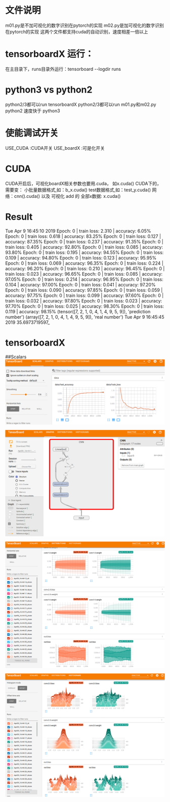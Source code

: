 # 文件说明
m01.py是不加可视化的数字识别在pytorch的实现
m02.py是加可视化的数字识别在pytorch的实现
这两个文件都支持cuda的自动识别，速度相差一倍以上

# tensorboardX 运行：
在主目录下，runs目录外运行：tensorboard --logdir runs

# python3 vs python2
python2/3都可以run tensorboardX
python2/3都可以run m01.py和m02.py
python2 速度快于 python3

# 使能调试开关
USE_CUDA    :CUDA开关 
USE_boardX  :可是化开关

# CUDA
CUDA开启后，可视化boardX相关参数也要用.cuda， 如x.cuda()
CUDA下的，需要变：
    小批量数据格式,如：b_x.cuda()
    test数据格式,如：test_y.cuda()
    网络：cnn().cuda()
    以及 可视化 add 的 全部x数据: x.cuda()
    
# Result
Tue Apr  9 16:45:10 2019
Epoch: 0 | train loss: 2.310 | accuracy: 6.05%
Epoch: 0 | train loss: 0.618 | accuracy: 83.25%
Epoch: 0 | train loss: 0.127 | accuracy: 87.35%
Epoch: 0 | train loss: 0.237 | accuracy: 91.35%
Epoch: 0 | train loss: 0.405 | accuracy: 92.80%
Epoch: 0 | train loss: 0.085 | accuracy: 93.80%
Epoch: 0 | train loss: 0.195 | accuracy: 94.55%
Epoch: 0 | train loss: 0.109 | accuracy: 94.80%
Epoch: 0 | train loss: 0.123 | accuracy: 95.95%
Epoch: 0 | train loss: 0.069 | accuracy: 96.35%
Epoch: 0 | train loss: 0.224 | accuracy: 96.20%
Epoch: 0 | train loss: 0.210 | accuracy: 96.45%
Epoch: 0 | train loss: 0.023 | accuracy: 96.65%
Epoch: 0 | train loss: 0.085 | accuracy: 97.05%
Epoch: 0 | train loss: 0.214 | accuracy: 96.95%
Epoch: 0 | train loss: 0.104 | accuracy: 97.00%
Epoch: 0 | train loss: 0.041 | accuracy: 97.20%
Epoch: 0 | train loss: 0.090 | accuracy: 97.85%
Epoch: 0 | train loss: 0.059 | accuracy: 97.75%
Epoch: 0 | train loss: 0.099 | accuracy: 97.60%
Epoch: 0 | train loss: 0.032 | accuracy: 97.80%
Epoch: 0 | train loss: 0.023 | accuracy: 97.70%
Epoch: 0 | train loss: 0.025 | accuracy: 98.30%
Epoch: 0 | train loss: 0.119 | accuracy: 98.15%
(tensor([7, 2, 1, 0, 4, 1, 4, 9, 5, 9]), 'prediction number')
(array([7, 2, 1, 0, 4, 1, 4, 9, 5, 9]), 'real number')
Tue Apr  9 16:45:45 2019
35.6973719597_

# tensorboardX
##Scalars
![scalars](images/scalars.png)

![graphs](images/graphs.png)

![distributions](images/distributions.png)

![histograms](images/histograms.png)

